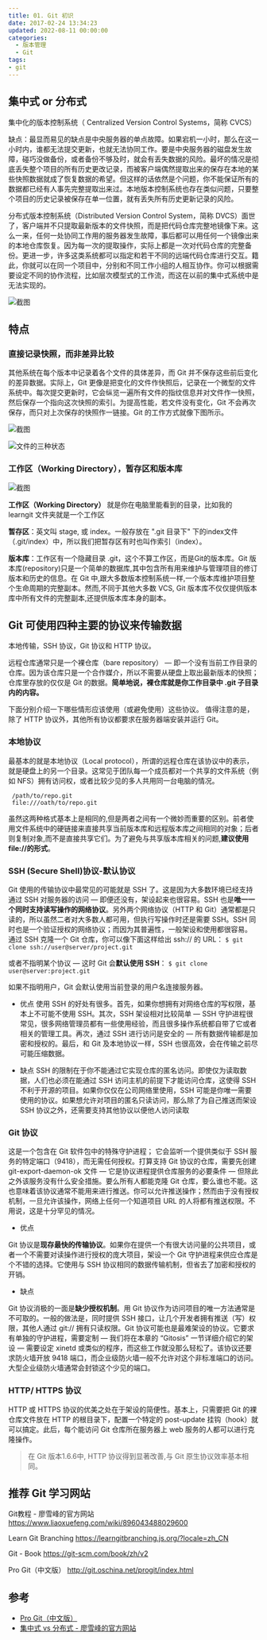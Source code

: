 ```yaml
---
title: 01. Git 初识
date: 2017-02-24 13:34:23
updated: 2022-08-11 00:00:00
categories:
  - 版本管理
  - Git
tags:
- git
---
```


## 集中式 or 分布式

集中化的版本控制系统（ Centralized Version Control Systems，简称 CVCS）

缺点：最显而易见的缺点是中央服务器的单点故障。如果宕机一小时，那么在这一小时内，谁都无法提交更新，也就无法协同工作。要是中央服务器的磁盘发生故障，碰巧没做备份，或者备份不够及时，就会有丢失数据的风险。最坏的情况是彻底丢失整个项目的所有历史更改记录，而被客户端偶然提取出来的保存在本地的某些快照数据就成了恢复数据的希望。但这样的话依然是个问题，你不能保证所有的数据都已经有人事先完整提取出来过。本地版本控制系统也存在类似问题，只要整个项目的历史记录被保存在单一位置，就有丢失所有历史更新记录的风险。

分布式版本控制系统（Distributed Version Control System，简称 DVCS）面世了，客户端并不只提取最新版本的文件快照，而是把代码仓库完整地镜像下来。这么一来，任何一处协同工作用的服务器发生故障，事后都可以用任何一个镜像出来的本地仓库恢复。因为每一次的提取操作，实际上都是一次对代码仓库的完整备份。更进一步，许多这类系统都可以指定和若干不同的远端代码仓库进行交互。籍此，你就可以在同一个项目中，分别和不同工作小组的人相互协作。你可以根据需要设定不同的协作流程，比如层次模型式的工作流，而这在以前的集中式系统中是无法实现的。

![截图](/images/版本管理-Git/1/1.png)

## 特点

### 直接记录快照，而非差异比较

其他系统在每个版本中记录着各个文件的具体差异，而 Git 并不保存这些前后变化的差异数据。实际上，Git 更像是把变化的文件作快照后，记录在一个微型的文件系统中。每次提交更新时，它会纵览一遍所有文件的指纹信息并对文件作一快照，然后保存一个指向这次快照的索引。为提高性能，若文件没有变化，Git 不会再次保存，而只对上次保存的快照作一链接。Git 的工作方式就像下图所示。

![截图](/images/版本管理-Git/1/2.png)

<!-- more -->

![文件的三种状态](/images/版本管理-Git/1/3.png)

### 工作区（Working Directory），暂存区和版本库

![截图](/images/版本管理-Git/1/4.png)

 **工作区（Working Directory）**
就是你在电脑里能看到的目录，比如我的 learngit 文件夹就是一个工作区

 **暂存区**：英文叫 stage, 或 index。一般存放在 ".git 目录下" 下的index文件（.git/index）中，所以我们把暂存区有时也叫作索引（index）。

 **版本库**：工作区有一个隐藏目录 .git，这个不算工作区，而是Git的版本库。Git 版本库(repository)只是一个简单的数据库,其中包含所有用来维护与管理项目的修订版本和历史的信息。在 Git 中,跟大多数版本控制系统一样,一个版本库维护项目整个生命周期的完整副本。然而,不同于其他大多数 VCS,
 Git 版本库不仅仅提供版本库中所有文件的完整副本,还提供版本库本身的副本。

## Git 可使用四种主要的协议来传输数据

本地传输，SSH 协议，Git 协议和 HTTP 协议。

远程仓库通常只是一个裸仓库（bare repository） — 即一个没有当前工作目录的仓库。因为该仓库只是一个合作媒介，所以不需要从硬盘上取出最新版本的快照；仓库里存放的仅仅是 Git 的数据。**简单地说，裸仓库就是你工作目录中 .git 子目录内的内容。**

下面分别介绍一下哪些情形应该使用（或避免使用）这些协议。
值得注意的是，除了 HTTP 协议外，其他所有协议都要求在服务器端安装并运行 Git。

### 本地协议

最基本的就是本地协议（Local protocol），所谓的远程仓库在该协议中的表示，就是硬盘上的另一个目录。这常见于团队每一个成员都对一个共享的文件系统（例如 NFS）拥有访问权，或者比较少见的多人共用同一台电脑的情况。

```text
 /path/to/repo.git
 file:///oath/to/repo.git
```

虽然这两种格式基本上是相同的,但是两者之间有一个微妙而重要的区别。前者使用文件系统中的硬链接来直接共享当前版本库和远程版本库之间相同的对象；后者则复制对象,而不是直接共享它们。为了避免与共享版本库相关的问题,**建议使用 file://的形式**。

### SSH (Secure Shell)协议-默认协议

Git 使用的传输协议中最常见的可能就是 SSH 了。这是因为大多数环境已经支持通过 SSH 对服务器的访问 — 即便还没有，架设起来也很容易。SSH 也是**唯一一个同时支持读写操作的网络协议**。另外两个网络协议（HTTP 和 Git）通常都是只读的，所以虽然二者对大多数人都可用，但执行写操作时还是需要 SSH。SSH 同时也是一个验证授权的网络协议；而因为其普遍性，一般架设和使用都很容易。
通过 SSH 克隆一个 Git 仓库，你可以像下面这样给出 ssh:// 的 URL：
`$ git clone ssh://user@server/project.git`

或者不指明某个协议 — 这时 Git 会**默认使用 SSH**：
`$ git clone user@server:project.git`

如果不指明用户，Git 会默认使用当前登录的用户名连接服务器。

* 优点
使用 SSH 的好处有很多。首先，如果你想拥有对网络仓库的写权限，基本上不可能不使用 SSH。其次，SSH 架设相对比较简单 — SSH 守护进程很常见，很多网络管理员都有一些使用经验，而且很多操作系统都自带了它或者相关的管理工具。再次，通过 SSH 进行访问是安全的 — 所有数据传输都是加密和授权的。最后，和 Git 及本地协议一样，SSH 也很高效，会在传输之前尽可能压缩数据。

* 缺点
SSH 的限制在于你不能通过它实现仓库的匿名访问。即使仅为读取数据，人们也必须在能通过 SSH 访问主机的前提下才能访问仓库，这使得 SSH 不利于开源的项目。如果你仅仅在公司网络里使用，SSH 可能是你唯一需要使用的协议。如果想允许对项目的匿名只读访问，那么除了为自己推送而架设 SSH 协议之外，还需要支持其他协议以便他人访问读取

### Git 协议

这是一个包含在 Git 软件包中的特殊守护进程； 它会监听一个提供类似于 SSH 服务的特定端口（9418），而无需任何授权。打算支持 Git 协议的仓库，需要先创建 git-export-daemon-ok 文件 — 它是协议进程提供仓库服务的必要条件 — 但除此之外该服务没有什么安全措施。要么所有人都能克隆 Git 仓库，要么谁也不能。这也意味着该协议通常不能用来进行推送。你可以允许推送操作；然而由于没有授权机制，一旦允许该操作，网络上任何一个知道项目 URL 的人将都有推送权限。不用说，这是十分罕见的情况。

* 优点

Git 协议是**现存最快的传输协议**。如果你在提供一个有很大访问量的公共项目，或者一个不需要对读操作进行授权的庞大项目，架设一个 Git 守护进程来供应仓库是个不错的选择。它使用与 SSH 协议相同的数据传输机制，但省去了加密和授权的开销。

* 缺点

Git 协议消极的一面是**缺少授权机制**。用 Git 协议作为访问项目的唯一方法通常是不可取的。一般的做法是，同时提供 SSH 接口，让几个开发者拥有推送（写）权限，其他人通过 git:// 拥有只读权限。Git 协议可能也是最难架设的协议。它要求有单独的守护进程，需要定制 — 我们将在本章的 “Gitosis” 一节详细介绍它的架设 — 需要设定 xinetd 或类似的程序，而这些工作就没那么轻松了。该协议还要求防火墙开放 9418 端口，而企业级防火墙一般不允许对这个非标准端口的访问。大型企业级防火墙通常会封锁这个少见的端口。

### HTTP/ HTTPS 协议

HTTP 或 HTTPS 协议的优美之处在于架设的简便性。基本上，只需要把 Git 的裸仓库文件放在 HTTP 的根目录下，配置一个特定的 post-update 挂钩（hook）就可以搞定。此后，每个能访问 Git 仓库所在服务器上 web 服务的人都可以进行克隆操作。

> 在 Git 版本1.6.6中, HTTP 协议得到显著改善,与 Git 原生协议效率基本相同。

## 推荐 Git 学习网站

Git教程 - 廖雪峰的官方网站
<https://www.liaoxuefeng.com/wiki/896043488029600>

Learn Git Branching
<https://learngitbranching.js.org/?locale=zh_CN>

Git - Book
<https://git-scm.com/book/zh/v2>

Pro Git（中文版）
<http://git.oschina.net/progit/index.html>

## 参考

* [Pro Git（中文版）](http://git.oschina.net/progit/index.html)
* [集中式 vs 分布式 - 廖雪峰的官方网站](https://www.liaoxuefeng.com/wiki/0013739516305929606dd18361248578c67b8067c8c017b000/001374027586935cf69c53637d8458c9aec27dd546a6cd6000)
